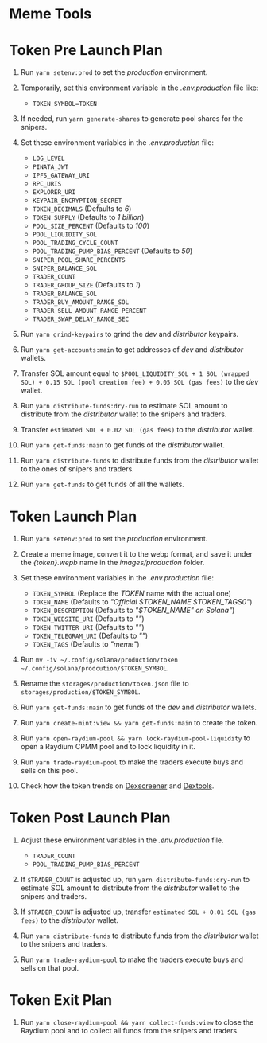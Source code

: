 # Meme Tools

# Token Pre Launch Plan

1. Run `yarn setenv:prod` to set the _production_ environment.

2. Temporarily, set this environment variable in the _.env.production_ file like:

    - `TOKEN_SYMBOL=TOKEN`

3. If needed, run `yarn generate-shares` to generate pool shares for the snipers.

4. Set these environment variables in the _.env.production_ file:

    - `LOG_LEVEL`
    - `PINATA_JWT`
    - `IPFS_GATEWAY_URI`
    - `RPC_URIS`
    - `EXPLORER_URI`
    - `KEYPAIR_ENCRYPTION_SECRET`
    - `TOKEN_DECIMALS` (Defaults to _6_)
    - `TOKEN_SUPPLY` (Defaults to _1 billion_)
    - `POOL_SIZE_PERCENT` (Defaults to _100_)
    - `POOL_LIQUIDITY_SOL`
    - `POOL_TRADING_CYCLE_COUNT`
    - `POOL_TRADING_PUMP_BIAS_PERCENT` (Defaults to _50_)
    - `SNIPER_POOL_SHARE_PERCENTS`
    - `SNIPER_BALANCE_SOL`
    - `TRADER_COUNT`
    - `TRADER_GROUP_SIZE` (Defaults to _1_)
    - `TRADER_BALANCE_SOL`
    - `TRADER_BUY_AMOUNT_RANGE_SOL`
    - `TRADER_SELL_AMOUNT_RANGE_PERCENT`
    - `TRADER_SWAP_DELAY_RANGE_SEC`

5. Run `yarn grind-keypairs` to grind the _dev_ and _distributor_ keypairs.

6. Run `yarn get-accounts:main` to get addresses of _dev_ and _distributor_ wallets.

7. Transfer SOL amount equal to `$POOL_LIQUIDITY_SOL + 1 SOL (wrapped SOL) + 0.15 SOL (pool creation fee) + 0.05 SOL (gas fees)` to the _dev_ wallet.

8. Run `yarn distribute-funds:dry-run` to estimate SOL amount to distribute from the _distributor_ wallet to the snipers and traders.

9. Transfer `estimated SOL + 0.02 SOL (gas fees)` to the _distributor_ wallet.

10. Run `yarn get-funds:main` to get funds of the _distributor_ wallet.

11. Run `yarn distribute-funds` to distribute funds from the _distributor_ wallet to the ones of snipers and traders.

12. Run `yarn get-funds` to get funds of all the wallets.

# Token Launch Plan

1. Run `yarn setenv:prod` to set the _production_ environment.

2. Create a meme image, convert it to the webp format, and save it under the _{token}.wepb_ name in the _images/production_ folder.

3. Set these environment variables in the _.env.production_ file:

    - `TOKEN_SYMBOL` (Replace the _TOKEN_ name with the actual one)
    - `TOKEN_NAME` (Defaults to _"Official $TOKEN_NAME $TOKEN_TAGS0"_)
    - `TOKEN_DESCRIPTION` (Defaults to _"$TOKEN_NAME" on Solana"_)
    - `TOKEN_WEBSITE_URI` (Defaults to _""_)
    - `TOKEN_TWITTER_URI` (Defaults to _""_)
    - `TOKEN_TELEGRAM_URI` (Defaults to _""_)
    - `TOKEN_TAGS` (Defaults to _"meme"_)

4. Run `mv -iv ~/.config/solana/production/token ~/.config/solana/prodcution/$TOKEN_SYMBOL`.

5. Rename the `storages/production/token.json` file to `storages/production/$TOKEN_SYMBOL`.

6. Run `yarn get-funds:main` to get funds of the _dev_ and _distributor_ wallets.

7. Run `yarn create-mint:view && yarn get-funds:main` to create the token.

8. Run `yarn open-raydium-pool && yarn lock-raydium-pool-liquidity` to open a Raydium CPMM pool and to lock liquidity in it.

9. Run `yarn trade-raydium-pool` to make the traders execute buys and sells on this pool.

10. Check how the token trends on [Dexscreener](https://dexscreener.com/?rankBy=trendingScoreM5&order=desc) and [Dextools](https://www.dextools.io/app/en/solana/pairs).

# Token Post Launch Plan

1. Adjust these environment variables in the _.env.production_ file.

    - `TRADER_COUNT`
    - `POOL_TRADING_PUMP_BIAS_PERCENT`

2. If `$TRADER_COUNT` is adjusted up, run `yarn distribute-funds:dry-run` to estimate SOL amount to distribute from the _distributor_ wallet to the snipers and traders.

3. If `$TRADER_COUNT` is adjusted up, transfer `estimated SOL + 0.01 SOL (gas fees)` to the _distributor_ wallet.

4. Run `yarn distribute-funds` to distribute funds from the _distributor_ wallet to the snipers and traders.

5. Run `yarn trade-raydium-pool` to make the traders execute buys and sells on that pool.

# Token Exit Plan

1. Run `yarn close-raydium-pool && yarn collect-funds:view` to close the Raydium pool and to collect all funds from the snipers and traders.
